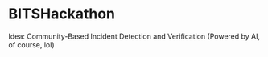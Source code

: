 # BITSHackathon

Idea: Community-Based Incident Detection and Verification (Powered by AI, of course, lol)
